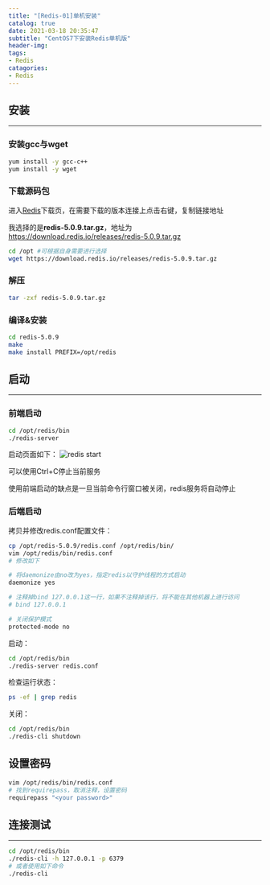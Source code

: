 ```yaml
---
title: "[Redis-01]单机安装"
catalog: true
date: 2021-03-18 20:35:47
subtitle: "CentOS7下安装Redis单机版"
header-img:
tags:
- Redis
catagories:
- Redis
---
```

## 安装
---
### 安装gcc与wget
```bash
yum install -y gcc-c++
yum install -y wget
```
### 下载源码包
进入[Redis](https://download.redis.io/releases/?_ga=2.188597224.1988752644.1616078086-1814083321.1616078086)下载页，在需要下载的版本连接上点击右键，复制链接地址

我选择的是**redis-5.0.9.tar.gz**，地址为 https://download.redis.io/releases/redis-5.0.9.tar.gz

```bash
cd /opt #可根据自身需要进行选择
wget https://download.redis.io/releases/redis-5.0.9.tar.gz
```
### 解压
```bash
tar -zxf redis-5.0.9.tar.gz
```
### 编译&安装
```bash
cd redis-5.0.9
make
make install PREFIX=/opt/redis
```
## 启动
---
### 前端启动
```bash
cd /opt/redis/bin
./redis-server
```
启动页面如下：
![redis start](start.png)

可以使用Ctrl+C停止当前服务

使用前端启动的缺点是一旦当前命令行窗口被关闭，redis服务将自动停止

### 后端启动
拷贝并修改redis.conf配置文件：
```bash
cp /opt/redis-5.0.9/redis.conf /opt/redis/bin/
vim /opt/redis/bin/redis.conf
# 修改如下

# 将daemonize由no改为yes，指定redis以守护线程的方式启动
daemonize yes 

# 注释掉bind 127.0.0.1这一行，如果不注释掉该行，将不能在其他机器上进行访问
# bind 127.0.0.1

# 关闭保护模式
protected-mode no 
```
启动：
```bash
cd /opt/redis/bin
./redis-server redis.conf
```
检查运行状态：
```bash
ps -ef | grep redis
```
关闭：
```bash
cd /opt/redis/bin
./redis-cli shutdown
```
## 设置密码

```bash
vim /opt/redis/bin/redis.conf
# 找到requirepass，取消注释，设置密码
requirepass "<your password>"
```

## 连接测试

---
```bash
cd /opt/redis/bin
./redis-cli -h 127.0.0.1 -p 6379
# 或者使用如下命令
./redis-cli
```
